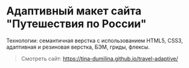 # Адаптивный макет сайта "Путешествия по России"
Технологии: семантичная верстка с использованием HTML5, CSS3, адаптивная и резиновая верстка, БЭМ, гриды, флексы.

> Смотреть сайт: https://tina-dumilina.github.io/travel-adaptive/
